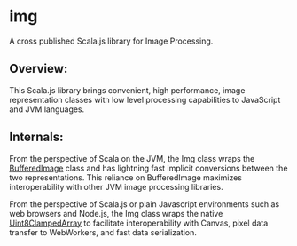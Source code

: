 # img
A cross published Scala.js library for Image Processing.

## Overview:
This Scala.js library brings convenient, high performance, image representation classes with low level processing capabilities to JavaScript and JVM languages.

## Internals:
From the perspective of Scala on the JVM, the Img class wraps the <a href="https://docs.oracle.com/javase/8/docs/api/java/awt/image/BufferedImage.html">BufferedImage</a> class and has lightning fast implicit conversions between the two representations.  This reliance on BufferedImage maximizes interoperability with other JVM image processing libraries.

From the perspective of Scala.js or plain Javascript environments such as web browsers and Node.js, the Img class wraps the native <a href="https://developer.mozilla.org/en-US/docs/Web/JavaScript/Reference/Global_Objects/Uint8ClampedArray">Uint8ClampedArray</a> to facilitate interoperability with Canvas, pixel data transfer to WebWorkers, and fast data serialization.
